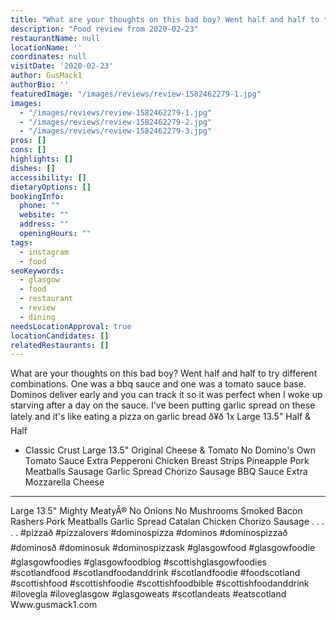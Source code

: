 ```yaml
---
title: "What are your thoughts on this bad boy? Went half and half to try different combinations."
description: "Food review from 2020-02-23"
restaurantName: null
locationName: ''
coordinates: null
visitDate: '2020-02-23'
author: GusMack1
authorBio: ''
featuredImage: "/images/reviews/review-1582462279-1.jpg"
images:
  - "/images/reviews/review-1582462279-1.jpg"
  - "/images/reviews/review-1582462279-2.jpg"
  - "/images/reviews/review-1582462279-3.jpg"
pros: []
cons: []
highlights: []
dishes: []
accessibility: []
dietaryOptions: []
bookingInfo:
  phone: ""
  website: ""
  address: ""
  openingHours: ""
tags:
  - instagram
  - food
seoKeywords:
  - glasgow
  - food
  - restaurant
  - review
  - dining
needsLocationApproval: true
locationCandidates: []
relatedRestaurants: []
---
```


What are your thoughts on this bad boy? Went half and half to try different combinations. One was a bbq sauce and one was a tomato sauce base.
Dominos deliver early and you can track it so it was perfect when I woke up starving after a day on the sauce.
I've been putting garlic spread on these lately and it's like eating a pizza on garlic bread ð¥ð 1x Large 13.5" Half & Half
+ Classic Crust
Large 13.5" Original Cheese & Tomato
No Domino's Own Tomato Sauce
Extra Pepperoni
Chicken Breast Strips
Pineapple
Pork Meatballs
Sausage
Garlic Spread
Chorizo Sausage
BBQ Sauce
Extra Mozzarella Cheese
--------------------
Large 13.5" Mighty MeatyÂ®
No Onions
No Mushrooms
Smoked Bacon Rashers
Pork Meatballs
Garlic Spread
Catalan Chicken
Chorizo Sausage
.
.
.
.
.
#pizzað #pizzalovers #dominospizza #dominos #dominospizzað #dominosð #dominosuk #dominospizzask #glasgowfood #glasgowfoodie #glasgowfoodies #glasgowfoodblog #scottishglasgowfoodies #scotlandfood #scotlandfoodanddrink #scotlandfoodie #foodscotland #scottishfood #scottishfoodie #scottishfoodbible #scottishfoodanddrink #ilovegla #iloveglasgow #glasgoweats #scotlandeats #eatscotland
Www.gusmack1.com